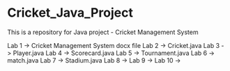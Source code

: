 # Cricket_Java_Project
This is a repository for Java project - Cricket Management System

Lab 1 -> Cricket Management System docx file
Lab 2 -> Cricket.java
Lab 3 -> Player.java
Lab 4 -> Scorecard.java
Lab 5 -> Tournament.java
Lab 6 -> match.java
Lab 7 -> Stadium.java
Lab 8 -> 
Lab 9 ->
Lab 10 -> 


